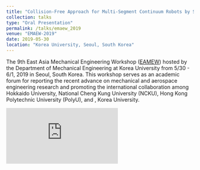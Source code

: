 ```yaml
---
title: "Collision-Free Approach for Multi-Segment Continuum Robots by Self-Motion Control in SE(2)"
collection: talks
type: "Oral Presentation"
permalink: /talks/emaew_2019
venue: "EMAEW-2019"
date: 2019-05-30
location: "Korea University, Seoul, South Korea"
---
```


The 9th East Asia Mechanical Engineering Workshop ([EAMEW](https://sites.google.com/view/emae-2019/home)) hosted by the Department of Mechanical Engineering at Korea University from 5/30 - 6/1, 2019 in Seoul, South Korea. This workshop serves as an academic forum for reporting the recent advance on mechanical and aerospace engineering research and promoting the international collaboration among Hokkaido University, National Cheng Kung University (NCKU), Hong Kong Polytechnic University (PolyU), and , Korea University.



<embed src="https://samlaipolyu.github.io/files/PolyU_ME_LAI_Jiewen_Abstract for EMAE-2019.pdf" type="application/pdf" />
